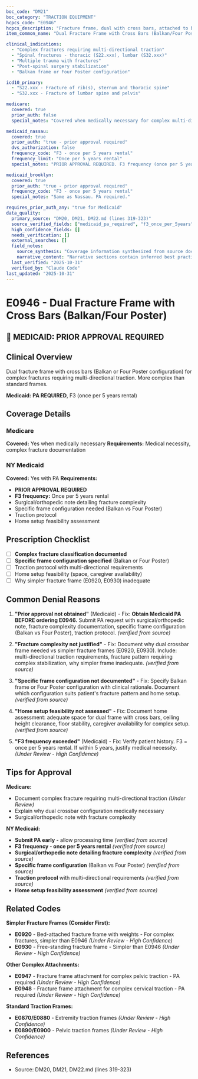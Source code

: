 ```yaml
---
boc_code: "DM21"
boc_category: "TRACTION EQUIPMENT"
hcpcs_code: "E0946"
hcpcs_description: "Fracture frame, dual with cross bars, attached to bed (includes Balkan, four poster)"
item_common_name: "Dual Fracture Frame with Cross Bars (Balkan/Four Poster)"

clinical_indications:
  - "Complex fractures requiring multi-directional traction"
  - "Spinal fractures - thoracic (S22.xxx), lumbar (S32.xxx)"
  - "Multiple trauma with fractures"
  - "Post-spinal surgery stabilization"
  - "Balkan frame or Four Poster configuration"

icd10_primary:
  - "S22.xxx - Fracture of rib(s), sternum and thoracic spine"
  - "S32.xxx - Fracture of lumbar spine and pelvis"

medicare:
  covered: true
  prior_auth: false
  special_notes: "Covered when medically necessary for complex multi-directional traction. More complex than standard fracture frames."

medicaid_nassau:
  covered: true
  prior_auth: "true - prior approval required"
  dvs_authorization: false
  frequency_code: "F3 - once per 5 years rental"
  frequency_limit: "Once per 5 years rental"
  special_notes: "PRIOR APPROVAL REQUIRED. F3 frequency (once per 5 years rental). Documentation: surgical/orthopedic note detailing fracture complexity, specific frame configuration needed (Balkan vs Four Poster), traction protocol, home setup feasibility."

medicaid_brooklyn:
  covered: true
  prior_auth: "true - prior approval required"
  frequency_code: "F3 - once per 5 years rental"
  special_notes: "Same as Nassau. PA required."

requires_prior_auth_any: "true for Medicaid"
data_quality:
  primary_source: "DM20, DM21, DM22.md (lines 319-323)"
  source_verified_fields: ["medicaid_pa_required", "f3_once_per_5years", "fracture_complexity", "specific_frame_configuration", "traction_protocol", "home_setup_feasibility"]
  high_confidence_fields: []
  needs_verification: []
  external_searches: []
  field_notes:
    source_synthesis: "Coverage information synthesized from source document"
    narrative_content: "Narrative sections contain inferred best practices and typical coverage patterns"
  last_verified: "2025-10-31"
  verified_by: "Claude Code"
last_updated: "2025-10-31"
---
```


# E0946 - Dual Fracture Frame with Cross Bars (Balkan/Four Poster)

## 🚨 MEDICAID: PRIOR APPROVAL REQUIRED

## Clinical Overview
Dual fracture frame with cross bars (Balkan or Four Poster configuration) for complex fractures requiring multi-directional traction. More complex than standard frames.

**Medicaid:** **PA REQUIRED**, F3 (once per 5 years rental)

## Coverage Details

### Medicare
**Covered:** Yes when medically necessary
**Requirements:** Medical necessity, complex fracture documentation

### NY Medicaid
**Covered:** Yes with PA
**Requirements:**
- **PRIOR APPROVAL REQUIRED**
- **F3 frequency:** Once per 5 years rental
- Surgical/orthopedic note detailing fracture complexity
- Specific frame configuration needed (Balkan vs Four Poster)
- Traction protocol
- Home setup feasibility assessment

## Prescription Checklist
- [ ] **Complex fracture classification documented**
- [ ] **Specific frame configuration specified** (Balkan or Four Poster)
- [ ] Traction protocol with multi-directional requirements
- [ ] Home setup feasibility (space, caregiver availability)
- [ ] Why simpler fracture frame (E0920, E0930) inadequate

## Common Denial Reasons

1. **"Prior approval not obtained"** (Medicaid) - Fix: **Obtain Medicaid PA BEFORE ordering E0946.** Submit PA request with surgical/orthopedic note, fracture complexity documentation, specific frame configuration (Balkan vs Four Poster), traction protocol. *(verified from source)*

2. **"Fracture complexity not justified"** - Fix: Document why dual crossbar frame needed vs simpler fracture frames (E0920, E0930). Include: multi-directional traction requirements, fracture pattern requiring complex stabilization, why simpler frame inadequate. *(verified from source)*

3. **"Specific frame configuration not documented"** - Fix: Specify Balkan frame or Four Poster configuration with clinical rationale. Document which configuration suits patient's fracture pattern and home setup. *(verified from source)*

4. **"Home setup feasibility not assessed"** - Fix: Document home assessment: adequate space for dual frame with cross bars, ceiling height clearance, floor stability, caregiver availability for complex setup. *(verified from source)*

5. **"F3 frequency exceeded"** (Medicaid) - Fix: Verify patient history. F3 = once per 5 years rental. If within 5 years, justify medical necessity. *(Under Review - High Confidence)*

## Tips for Approval

**Medicare:**
- Document complex fracture requiring multi-directional traction *(Under Review)*
- Explain why dual crossbar configuration medically necessary
- Surgical/orthopedic note with fracture complexity

**NY Medicaid:**
- **Submit PA early** - allow processing time *(verified from source)*
- **F3 frequency - once per 5 years rental** *(verified from source)*
- **Surgical/orthopedic note detailing fracture complexity** *(verified from source)*
- **Specific frame configuration** (Balkan vs Four Poster) *(verified from source)*
- **Traction protocol** with multi-directional requirements *(verified from source)*
- **Home setup feasibility assessment** *(verified from source)*

## Related Codes

**Simpler Fracture Frames (Consider First):**
- **E0920** - Bed-attached fracture frame with weights - For complex fractures, simpler than E0946 *(Under Review - High Confidence)*
- **E0930** - Free-standing fracture frame - Simpler than E0946 *(Under Review - High Confidence)*

**Other Complex Attachments:**
- **E0947** - Fracture frame attachment for complex pelvic traction - PA required *(Under Review - High Confidence)*
- **E0948** - Fracture frame attachment for complex cervical traction - PA required *(Under Review - High Confidence)*

**Standard Traction Frames:**
- **E0870/E0880** - Extremity traction frames *(Under Review - High Confidence)*
- **E0890/E0900** - Pelvic traction frames *(Under Review - High Confidence)*

## References
- Source: DM20, DM21, DM22.md (lines 319-323)
